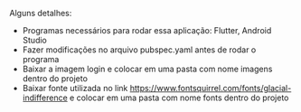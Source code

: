 Alguns detalhes:
- Programas necessários para rodar essa aplicação: Flutter, Android Studio
- Fazer modificações no arquivo pubspec.yaml antes de rodar o programa
- Baixar a imagem login e colocar em uma pasta com nome imagens dentro do projeto
- Baixar fonte utilizada no link https://www.fontsquirrel.com/fonts/glacial-indifference e colocar em uma pasta com nome fonts dentro do projeto
